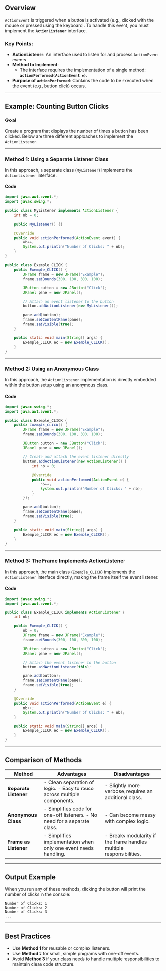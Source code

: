 

## Overview
`ActionEvent` is triggered when a button is activated (e.g., clicked with the mouse or pressed using the keyboard). To handle this event, you must implement the **`ActionListener`** interface.

### Key Points:
- **ActionListener**: An interface used to listen for and process `ActionEvent` events.
- **Method to Implement**: 
  - The interface requires the implementation of a single method: **`actionPerformed(ActionEvent e)`**.
- **Purpose of `actionPerformed`**: Contains the code to be executed when the event (e.g., button click) occurs.

---

## Example: Counting Button Clicks

### Goal
Create a program that displays the number of times a button has been clicked. Below are three different approaches to implement the `ActionListener`.

---

### **Method 1: Using a Separate Listener Class**
In this approach, a separate class (`MyListener`) implements the `ActionListener` interface.

#### Code
```java
import java.awt.event.*;
import javax.swing.*;

public class MyListener implements ActionListener {
    int nb = 0;

    public MyListener() {}

    @Override
    public void actionPerformed(ActionEvent event) {
        nb++;
        System.out.println("Number of Clicks: " + nb);
    }
}

public class Exemple_CLICK {
    public Exemple_CLICK() {
        JFrame frame = new JFrame("Example");
        frame.setBounds(300, 100, 300, 100);

        JButton button = new JButton("Click");
        JPanel pane = new JPanel();

        // Attach an event listener to the button
        button.addActionListener(new MyListener());

        pane.add(button);
        frame.setContentPane(pane);
        frame.setVisible(true);
    }

    public static void main(String[] args) {
        Exemple_CLICK ec = new Exemple_CLICK();
    }
}
````

---

### **Method 2: Using an Anonymous Class**

In this approach, the `ActionListener` implementation is directly embedded within the button setup using an anonymous class.

#### Code

```java
import javax.swing.*;
import java.awt.event.*;

public class Exemple_CLICK {
    public Exemple_CLICK() {
        JFrame frame = new JFrame("Example");
        frame.setBounds(300, 100, 300, 100);

        JButton button = new JButton("Click");
        JPanel pane = new JPanel();

        // Create and attach the event listener directly
        button.addActionListener(new ActionListener() {
            int nb = 0;

            @Override
            public void actionPerformed(ActionEvent e) {
                nb++;
                System.out.println("Number of Clicks: " + nb);
            }
        });

        pane.add(button);
        frame.setContentPane(pane);
        frame.setVisible(true);
    }

    public static void main(String[] args) {
        Exemple_CLICK ec = new Exemple_CLICK();
    }
}
```

---

### **Method 3: The Frame Implements ActionListener**

In this approach, the main class (`Exemple_CLICK`) implements the `ActionListener` interface directly, making the frame itself the event listener.

#### Code

```java
import javax.swing.*;
import java.awt.event.*;

public class Exemple_CLICK implements ActionListener {
    int nb;

    public Exemple_CLICK() {
        nb = 0;
        JFrame frame = new JFrame("Example");
        frame.setBounds(300, 100, 300, 100);

        JButton button = new JButton("Click");
        JPanel pane = new JPanel();

        // Attach the event listener to the button
        button.addActionListener(this);

        pane.add(button);
        frame.setContentPane(pane);
        frame.setVisible(true);
    }

    @Override
    public void actionPerformed(ActionEvent e) {
        nb++;
        System.out.println("Number of Clicks: " + nb);
    }

    public static void main(String[] args) {
        Exemple_CLICK ec = new Exemple_CLICK();
    }
}
```

---

## Comparison of Methods

|**Method**|**Advantages**|**Disadvantages**|
|---|---|---|
|**Separate Listener**|- Clean separation of logic. - Easy to reuse across multiple components.|- Slightly more verbose, requires an additional class.|
|**Anonymous Class**|- Simplifies code for one-off listeners. - No need for a separate class.|- Can become messy with complex logic.|
|**Frame as Listener**|- Simplifies implementation when only one event needs handling.|- Breaks modularity if the frame handles multiple responsibilities.|

---

## Output Example

When you run any of these methods, clicking the button will print the number of clicks in the console:

```
Number of Clicks: 1
Number of Clicks: 2
Number of Clicks: 3
...
```

---

## Best Practices

- Use **Method 1** for reusable or complex listeners.
- Use **Method 2** for small, simple programs with one-off events.
- Avoid **Method 3** if your class needs to handle multiple responsibilities to maintain clean code structure.